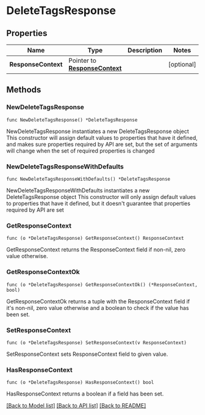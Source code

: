 # DeleteTagsResponse

## Properties

Name | Type | Description | Notes
------------ | ------------- | ------------- | -------------
**ResponseContext** | Pointer to [**ResponseContext**](ResponseContext.md) |  | [optional] 

## Methods

### NewDeleteTagsResponse

`func NewDeleteTagsResponse() *DeleteTagsResponse`

NewDeleteTagsResponse instantiates a new DeleteTagsResponse object
This constructor will assign default values to properties that have it defined,
and makes sure properties required by API are set, but the set of arguments
will change when the set of required properties is changed

### NewDeleteTagsResponseWithDefaults

`func NewDeleteTagsResponseWithDefaults() *DeleteTagsResponse`

NewDeleteTagsResponseWithDefaults instantiates a new DeleteTagsResponse object
This constructor will only assign default values to properties that have it defined,
but it doesn't guarantee that properties required by API are set

### GetResponseContext

`func (o *DeleteTagsResponse) GetResponseContext() ResponseContext`

GetResponseContext returns the ResponseContext field if non-nil, zero value otherwise.

### GetResponseContextOk

`func (o *DeleteTagsResponse) GetResponseContextOk() (*ResponseContext, bool)`

GetResponseContextOk returns a tuple with the ResponseContext field if it's non-nil, zero value otherwise
and a boolean to check if the value has been set.

### SetResponseContext

`func (o *DeleteTagsResponse) SetResponseContext(v ResponseContext)`

SetResponseContext sets ResponseContext field to given value.

### HasResponseContext

`func (o *DeleteTagsResponse) HasResponseContext() bool`

HasResponseContext returns a boolean if a field has been set.


[[Back to Model list]](../README.md#documentation-for-models) [[Back to API list]](../README.md#documentation-for-api-endpoints) [[Back to README]](../README.md)


